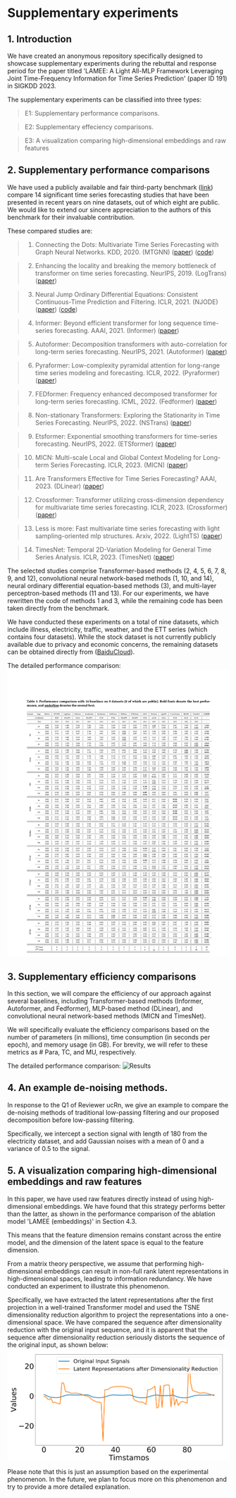 # Supplementary experiments

## 1. Introduction

We have created an anonymous repository specifically designed to showcase 
supplementary experiments during the rebuttal and response period for the paper 
titled 'LAMEE: A Light All-MLP Framework Leveraging Joint Time-Frequency Information for 
Time Series Prediction' (paper ID 191) in SIGKDD 2023.

The supplementary experiments can be classified into three types:
> E1: Supplementary performance comparisons.

> E2: Supplementary effeciency comparisons.

> E3: A visualization comparing high-dimensional embeddings and raw features


## 2. Supplementary performance comparisons

We have used a publicly available and fair third-party benchmark ([link](https://github.com/thuml/Time-Series-Library))
compare 14 significant time series forecasting studies that have been presented in 
recent years on nine datasets, out of which eight are public. We would like to extend 
our sincere appreciation to the authors of this benchmark for their invaluable contribution.

These compared studies are:
> 1. Connecting the Dots: Multivariate Time Series Forecasting with Graph Neural Networks. KDD, 2020. (MTGNN) ([paper](https://dl.acm.org/doi/abs/10.1145/3394486.3403118)) ([code](https://github.com/nnzhan/MTGNN))

> 2. Enhancing the locality and breaking the memory bottleneck of transformer on time series forecasting. NeurIPS, 2019. (LogTrans) ([paper](https://arxiv.org/pdf/1907.00235.pdf))

> 3. Neural Jump Ordinary Differential Equations: Consistent Continuous-Time Prediction and Filtering. ICLR, 2021. (NJODE) ([paper](https://arxiv.org/pdf/2006.04727.pdf)) ([code](https://github.com/HerreraKrachTeichmann/NJODE))

> 4. Informer: Beyond efficient transformer for long sequence time-series forecasting. AAAI, 2021. (Informer) ([paper](https://ojs.aaai.org/index.php/AAAI/article/view/17325))

> 5. Autoformer: Decomposition transformers with auto-correlation for long-term series forecasting. NeurIPS, 2021. (Autoformer) ([paper](https://arxiv.org/pdf/2106.13008.pdf))

> 6. Pyraformer: Low-complexity pyramidal attention for long-range time series modeling and forecasting. ICLR, 2022. (Pyraformer) ([paper](https://openreview.net/forum?id=0EXmFzUn5I))

> 7. FEDformer: Frequency enhanced decomposed transformer for long-term series forecasting. ICML, 2022. (Fedformer) ([paper](https://arxiv.org/pdf/2201.12740.pdf))

> 8. Non-stationary Transformers: Exploring the Stationarity in Time Series Forecasting. NeurIPS, 2022. (NSTrans) ([paper](https://openreview.net/forum?id=ucNDIDRNjjv))

> 9. Etsformer: Exponential smoothing transformers for time-series forecasting. NeurIPS, 2022. (ETSformer)  ([paper](https://openreview.net/forum?id=5m_3whfo483))

> 10. MICN: Multi-scale Local and Global Context Modeling for Long-term Series Forecasting. ICLR, 2023. (MICN) ([paper](https://openreview.net/forum?id=zt53IDUR1U))

> 11. Are Transformers Effective for Time Series Forecasting? AAAI, 2023. (DLinear) ([paper](https://arxiv.org/abs/2205.13504))

> 12. Crossformer: Transformer utilizing cross-dimension dependency for multivariate time series forecasting. ICLR, 2023. (Crossformer) ([paper](https://openreview.net/forum?id=vSVLM2j9eie))

> 13. Less is more: Fast multivariate time series forecasting with light sampling-oriented mlp structures. Arxiv, 2022. (LightTS) ([paper](https://arxiv.org/abs/2207.01186))

> 14. TimesNet: Temporal 2D-Variation Modeling for General Time Series Analysis. ICLR, 2023. (TimesNet) ([paper](https://openreview.net/forum?id=ju_Uqw384Oq))


The selected studies comprise Transformer-based methods (2, 4, 5, 6, 7, 8, 9, and 12), 
convolutional neural network-based methods (1, 10, and 14), neural ordinary differential 
equation-based methods (3), and multi-layer perceptron-based methods (11 and 13). 
For our experiments, we have rewritten the code of methods 1 and 3, while the remaining 
code has been taken directly from the benchmark.

We have conducted these experiments on a total of nine datasets, 
which include illness, electricity, traffic, weather, 
and the ETT series (which contains four datasets). 
While the stock dataset is not currently publicly available due to privacy and economic concerns, 
the remaining datasets can be obtained directly from 
([BaiduCloud](https://pan.baidu.com/s/1r3KhGd0Q9PJIUZdfEYoymg?pwd=i9iy)).

The detailed performance comparison:
![Results](performance_comp.png)

## 3. Supplementary efficiency comparisons

In this section, we will compare the efficiency of our approach against several baselines, 
including Transformer-based methods (Informer, Autoformer, and Fedformer), 
MLP-based method (DLinear), and convolutional neural network-based methods (MICN and TimesNet).

We will specifically evaluate the efficiency comparisons based on the number of parameters 
(in millions), time consumption (in seconds per epoch), and memory usage (in GB). 
For brevity, we will refer to these metrics as # Para, TC, and MU, respectively.

The detailed performance comparison:
![Results](effeciency_comp.png)

## 4. An example de-noising methods.
In response to the Q1 of Reviewer ucRn, we give an example to compare the de-noising methods of traditional low-passing filtering and 
our proposed decomposition before low-passing filtering.

Specifically, we intercept a section signal with length of 180 from the electricity dataset, and
add Gaussian noises with a mean of 0 and a variance of 0.5 to the signal. 


[//]: # (Higher resolution image please see &#40;[Link]&#40;./effeciency_comp.pdf&#41;&#41;)

## 5. A visualization comparing high-dimensional embeddings and raw features


In this paper, we have used raw features directly instead of using high-dimensional embeddings. We have found that this strategy performs better than the latter, as shown in the performance comparison of the ablation model 'LAMEE (embeddings)' in Section 4.3.

This means that the feature dimension remains constant across the entire model, and the dimension of the latent space is equal to the feature dimension.

From a matrix theory perspective, we assume that performing high-dimensional embeddings can result in non-full rank latent representations in high-dimensional spaces, leading to information redundancy. We have conducted an experiment to illustrate this phenomenon.

Specifically, we have extracted the latent representations after the first projection in a well-trained Transformer model and used the TSNE dimensionality reduction algorithm to project the representations into a one-dimensional space. We have compared the sequence after dimensionality reduction with the original input sequence, and it is apparent that the sequence after dimensionality reduction seriously distorts the sequence of the original input, as shown below:
![Comparison](latent_eff.png)



Please note that this is just an assumption based on the experimental phenomenon. In the future, we plan to focus more on this phenomenon and try to provide a more detailed explanation.